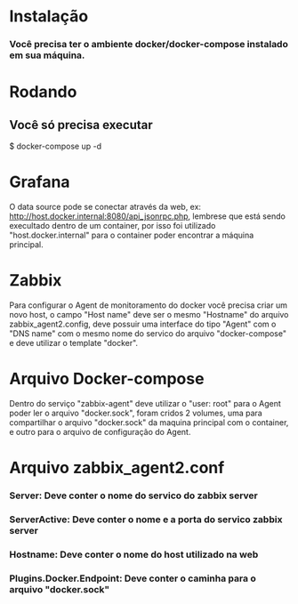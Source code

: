 # Instalação

### Você precisa ter o ambiente docker/docker-compose instalado em sua máquina.

# Rodando

## Você só precisa executar
$ docker-compose up -d

# Grafana

O data source pode se conectar através da web, ex: http://host.docker.internal:8080/api_jsonrpc.php, lembrese que está sendo execultado dentro de um container, por isso foi utilizado "host.docker.internal" para o container poder encontrar a máquina principal.

# Zabbix

Para configurar o Agent de monitoramento do docker você precisa criar um novo host, o campo "Host name" deve ser o mesmo "Hostname" do arquivo zabbix_agent2.config, deve possuir uma interface do tipo "Agent" com o "DNS name" com o mesmo nome do servico do arquivo "docker-compose" e deve utilizar o template "docker".

# Arquivo Docker-compose 

Dentro do serviço "zabbix-agent" deve utilizar o "user: root" para o Agent poder ler o arquivo "docker.sock", foram cridos 2 volumes, uma para compartilhar o arquivo "docker.sock" da maquina principal com o container, e outro para o arquivo de configuração do Agent.

# Arquivo zabbix_agent2.conf

### Server: Deve conter o nome do servico do zabbix server
### ServerActive: Deve conter o nome e a porta do servico zabbix server
### Hostname: Deve conter o nome do host utilizado na web
### Plugins.Docker.Endpoint: Deve conter o caminha para o arquivo "docker.sock"